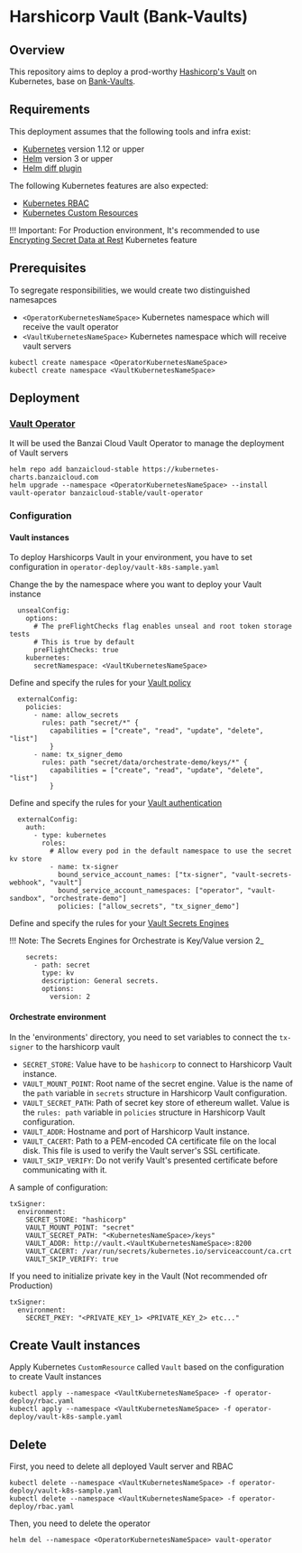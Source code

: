 # Harshicorp Vault (Bank-Vaults)

## Overview

This repository aims to deploy a prod-worthy [Hashicorp's Vault](https://www.vaultproject.io/) on Kubernetes, base on [Bank-Vaults](https://github.com/banzaicloud/bank-vaults).

## Requirements

This deployment assumes that the following tools and infra exist:

- [Kubernetes](https://kubernetes.io/) version 1.12 or upper
- [Helm](https://helm.sh/) version 3 or upper
- [Helm diff plugin](https://github.com/databus23/helm-diff)

The following Kubernetes features are also expected:

- [Kubernetes RBAC](https://kubernetes.io/docs/reference/access-authn-authz/rbac/)
- [Kubernetes Custom Resources](https://kubernetes.io/docs/concepts/extend-kubernetes/api-extension/custom-resources/)

!!! Important: 
  For Production environment, It's recommended to use [Encrypting Secret Data at Rest](https://kubernetes.io/docs/tasks/administer-cluster/encrypt-data/) Kubernetes feature

## Prerequisites

To segregate responsibilities, we would create two distinguished namesapces 
- `<OperatorKubernetesNameSpace>` Kubernetes namespace which will receive the vault operator
- `<VaultKubernetesNameSpace>` Kubernetes namespace which will receive vault servers

```shell
kubectl create namespace <OperatorKubernetesNameSpace>
kubectl create namespace <VaultKubernetesNameSpace>
```

## Deployment

### [Vault Operator](https://banzaicloud.com/docs/bank-vaults/operator/)

It will be used the Banzai Cloud Vault Operator to manage the deployment of Vault servers

```shell
helm repo add banzaicloud-stable https://kubernetes-charts.banzaicloud.com
helm upgrade --namespace <OperatorKubernetesNameSpace> --install vault-operator banzaicloud-stable/vault-operator
```

### Configuration
#### Vault instances

To deploy Harshicorps Vault in your environment, you have to set configuration in `operator-deploy/vault-k8s-sample.yaml` 

Change the <VaultKubernetesNameSpace> by the namespace where you want to deploy your Vault instance
```helmyaml
  unsealConfig:
    options:
      # The preFlightChecks flag enables unseal and root token storage tests
      # This is true by default
      preFlightChecks: true
    kubernetes:
      secretNamespace: <VaultKubernetesNameSpace>
``` 

Define and specify the rules for your [Vault policy](https://www.vaultproject.io/docs/concepts/policies)
```helmyaml
  externalConfig:
    policies:
      - name: allow_secrets
        rules: path "secret/*" {
          capabilities = ["create", "read", "update", "delete", "list"]
          }
      - name: tx_signer_demo
        rules: path "secret/data/orchestrate-demo/keys/*" {
          capabilities = ["create", "read", "update", "delete", "list"]
          }
```

Define and specify the rules for your [Vault authentication](https://www.vaultproject.io/docs/concepts/auth)
```helmyaml
  externalConfig:
    auth:
      - type: kubernetes
        roles:
          # Allow every pod in the default namespace to use the secret kv store
          - name: tx-signer
            bound_service_account_names: ["tx-signer", "vault-secrets-webhook", "vault"]
            bound_service_account_namespaces: ["operator", "vault-sandbox", "orchestrate-demo"]
            policies: ["allow_secrets", "tx_signer_demo"]
```

Define and specify the rules for your [Vault Secrets Engines](https://www.vaultproject.io/docs/secrets)

   !!! Note:
    The Secrets Engines for Orchestrate is Key/Value version 2_

```helmyaml
    secrets:
      - path: secret
        type: kv
        description: General secrets.
        options:
          version: 2
```

#### Orchestrate environment

In the 'environments' directory, you need to set variables to connect the `tx-signer` to the harshicorp vault

- `SECRET_STORE`: Value have to be `hashicorp` to connect to Harshicorp Vault instance.
- `VAULT_MOUNT_POINT`: Root name of the secret engine. Value is the name of the `path` variable in `secrets` structure in Harshicorp Vault configuration.
- `VAULT_SECRET_PATH`: Path of secret key store of ethereum wallet. Value is the `rules: path` variable in `policies` structure in Harshicorp Vault configuration.
- `VAULT_ADDR`: Hostname and port of Harshicorp Vault instance.
- `VAULT_CACERT`: Path to a PEM-encoded CA certificate file on the local disk. This file is used to verify the Vault server's SSL certificate.
- `VAULT_SKIP_VERIFY`: Do not verify Vault's presented certificate before communicating with it.

A sample of configuration:
```helmyaml
txSigner:
  environment:
    SECRET_STORE: "hashicorp"
    VAULT_MOUNT_POINT: "secret"
    VAULT_SECRET_PATH: "<KubernetesNameSpace>/keys"
    VAULT_ADDR: http://vault.<VaultKubernetesNameSpace>:8200
    VAULT_CACERT: /var/run/secrets/kubernetes.io/serviceaccount/ca.crt
    VAULT_SKIP_VERIFY: true
```

If you need to initialize private key in the Vault (Not recommended ofr Production)
```helmyaml
txSigner:
  environment:
    SECRET_PKEY: "<PRIVATE_KEY_1> <PRIVATE_KEY_2> etc..."
```

## Create Vault instances

Apply Kubernetes `CustomResource` called `Vault` based on the configuration to create Vault instances

```shell
kubectl apply --namespace <VaultKubernetesNameSpace> -f operator-deploy/rbac.yaml
kubectl apply --namespace <VaultKubernetesNameSpace> -f operator-deploy/vault-k8s-sample.yaml
```


## Delete
First, you need to delete all deployed Vault server and RBAC

```shell
kubectl delete --namespace <VaultKubernetesNameSpace> -f operator-deploy/vault-k8s-sample.yaml
kubectl delete --namespace <VaultKubernetesNameSpace> -f operator-deploy/rbac.yaml
```

Then, you need to delete the operator

```shell
helm del --namespace <OperatorKubernetesNameSpace> vault-operator
